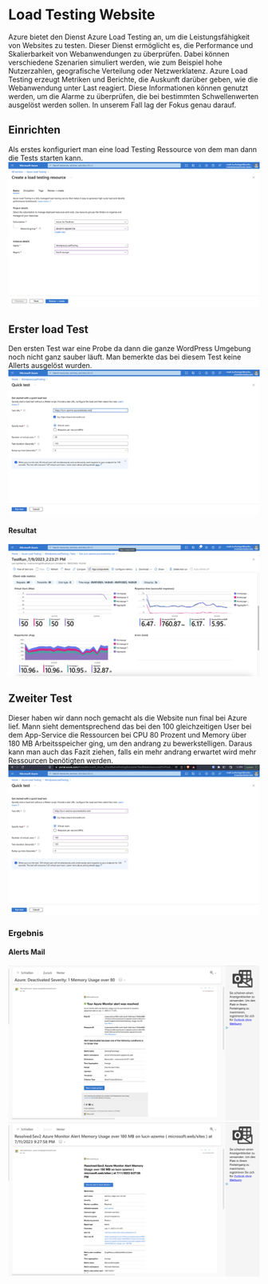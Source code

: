 # Load Testing Website


Azure bietet den Dienst Azure Load Testing an, um die Leistungsfähigkeit von Websites zu testen. Dieser Dienst ermöglicht es, die Performance und Skalierbarkeit von Webanwendungen zu überprüfen. Dabei können verschiedene Szenarien simuliert werden, wie zum Beispiel hohe Nutzerzahlen, geografische Verteilung oder Netzwerklatenz. Azure Load Testing erzeugt Metriken und Berichte, die Auskunft darüber geben, wie die Webanwendung unter Last reagiert. Diese Informationen können genutzt werden, um die Alarme zu überprüfen, die bei bestimmten Schwellenwerten ausgelöst werden sollen. In unserem Fall lag der Fokus genau darauf.


## Einrichten

Als erstes konfiguriert man eine load Testing Ressource von dem man dann die Tests starten kann.
![](attachments/Pasted%20image%2020230708171636.png)


## Erster load Test

Den ersten Test war eine Probe da dann die ganze WordPress Umgebung noch nicht ganz sauber läuft. Man bemerkte das bei diesem Test keine Allerts ausgelöst wurden.
![](attachments/Pasted%20image%2020230709142311.png)

#### Resultat
![](attachments/Pasted%20image%2020230709221441.png)


## Zweiter Test

Dieser haben wir dann noch gemacht als die Website nun final bei Azure lief. Mann sieht dementsprechend das bei den 100 gleichzeitigen User bei dem App-Service die Ressourcen bei CPU 80 Prozent und Memory über 180 MB Arbeitsspeicher ging, um den andrang zu bewerkstelligen. Daraus kann man auch das Fazit ziehen, falls ein mehr andrang erwartet wird mehr Ressourcen benötigten werden.
![](attachments/Pasted%20image%2020230711231021.png)


### Ergebnis

#### Alerts Mail

![](attachments/Pasted%20image%2020230711233039.png)
![](attachments/Pasted%20image%2020230711233113.png)